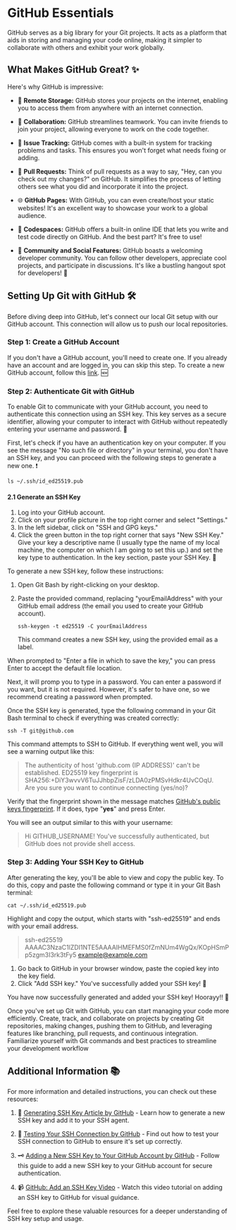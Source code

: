 # GitHub Essentials

GitHub serves as a big library for your Git projects. It acts as a platform that aids in storing and managing your code online, making it simpler to collaborate with others and exhibit your work globally.

## What Makes GitHub Great? ✨

Here's why GitHub is impressive:

- 💾 **Remote Storage:** GitHub stores your projects on the internet, enabling you to access them from anywhere with an internet connection.

- 🤝 **Collaboration:** GitHub streamlines teamwork. You can invite friends to join your project, allowing everyone to work on the code together.

- 📝 **Issue Tracking:** GitHub comes with a built-in system for tracking problems and tasks. This ensures you won't forget what needs fixing or adding.

- 🔄 **Pull Requests:** Think of pull requests as a way to say, "Hey, can you check out my changes?" on GitHub. It simplifies the process of letting others see what you did and incorporate it into the project.

- 🌐 **GitHub Pages:** With GitHub, you can even create/host your static websites! It's an excellent way to showcase your work to a global audience.

- 🌟 **Codespaces:** GitHub offers a built-in online IDE that lets you write and test code directly on GitHub. And the best part? It's free to use!

- 👥 **Community and Social Features:** GitHub boasts a welcoming developer community. You can follow other developers, appreciate cool projects, and participate in discussions. It's like a bustling hangout spot for developers! 🎉

## Setting Up Git with GitHub 🛠️

Before diving deep into GitHub, let's connect our local Git setup with our GitHub account. This connection will allow us to push our local repositories.

### Step 1: Create a GitHub Account

If you don't have a GitHub account, you'll need to create one. If you already have an account and are logged in, you can skip this step. To create a new GitHub account, follow this [link](https://github.com/signup). 🆕

### Step 2: Authenticate Git with GitHub

To enable Git to communicate with your GitHub account, you need to authenticate this connection using an SSH key. This key serves as a secure identifier, allowing your computer to interact with GitHub without repeatedly entering your username and password. 🔐

First, let's check if you have an authentication key on your computer. If you see the message "No such file or directory" in your terminal, you don't have an SSH key, and you can proceed with the following steps to generate a new one. ❗

`ls ~/.ssh/id_ed25519.pub`

#### 2.1 Generate an SSH Key

1. Log into your GitHub account.
2. Click on your profile picture in the top right corner and select "Settings."
3. In the left sidebar, click on "SSH and GPG keys."
4. Click the green button in the top right corner that says "New SSH Key." Give your key a descriptive name (I usually type the name of my local machine, the computer on which I am going to set this up.) and set the key type to authentication. In the key section, paste your SSH Key. 🚀

To generate a new SSH key, follow these instructions:

   1. Open Git Bash by right-clicking on your desktop.
   2. Paste the provided command, replacing "yourEmailAddress" with your GitHub email address (the email you used to create your GitHub account).

        `ssh-keygen -t ed25519 -C yourEmailAddress`

        This command creates a new SSH key, using the provided email as a label.

When prompted to "Enter a file in which to save the key," you can press Enter to accept the default file location.

Next, it will promp you to type in a password. You can enter a password if you want, but it is not required. However, it's safer to have one, so we recommend creating a password when prompted.

Once the SSH key is generated, type the following command in your Git Bash terminal to check if everything was created correctly:

`ssh -T git@github.com`

This command attempts to SSH to GitHub. If everything went well, you will see a warning output like this:

> The authenticity of host 'github.com (IP ADDRESS)' can't be established.
> ED25519 key fingerprint is SHA256:+DiY3wvvV6TuJJhbpZisF/zLDA0zPMSvHdkr4UvCOqU.    
> Are you sure you want to continue connecting (yes/no)?

Verify that the fingerprint shown in the message matches [GitHub's public keys fingerprint](https://docs.github.com/en/authentication/keeping-your-account-and-data-secure/githubs-ssh-key-fingerprints). If it does, type "**yes**" and press Enter.

You will see an output similar to this with your username:

> Hi GITHUB_USERNAME! You've successfully authenticated, but GitHub does not provide shell access.

### Step 3: Adding Your SSH Key to GitHub

After generating the key, you'll be able to view and copy the public key. To do this, copy and paste the following command or type it in your Git Bash terminal:

`cat ~/.ssh/id_ed25519.pub`

Highlight and copy the output, which starts with "ssh-ed25519" and ends with your email address.

>ssh-ed25519 AAAAC3NzaC1lZDI1NTE5AAAAIHMEFMS0fZmNUm4WgQx/KOpHSmPp5zgm3I3rk3tFy5 example@example.com


1. Go back to GitHub in your browser window, paste the copied key into the key field.
2. Click "Add SSH key." You've successfully added your SSH key! 🎉

You have now successfully generated and added your SSH key! Hoorayy!! 🎉

Once you've set up Git with GitHub, you can start managing your code more efficiently. Create, track, and collaborate on projects by creating Git repositories, making changes, pushing them to GitHub, and leveraging features like branching, pull requests, and continuous integration. Familiarize yourself with Git commands and best practices to streamline your development workflow

## Additional Information 📚

For more information and detailed instructions, you can check out these resources:

1. 📖 [Generating SSH Key Article by GitHub](https://docs.github.com/en/authentication/connecting-to-github-with-ssh/generating-a-new-ssh-key-and-adding-it-to-the-ssh-agent) - Learn how to generate a new SSH key and add it to your SSH agent.

2. 🧪 [Testing Your SSH Connection by GitHub](https://docs.github.com/en/authentication/connecting-to-github-with-ssh/testing-your-ssh-connection) - Find out how to test your SSH connection to GitHub to ensure it's set up correctly.

3. 🗝️ [Adding a New SSH Key to Your GitHub Account by GitHub](https://docs.github.com/en/authentication/connecting-to-github-with-ssh/adding-a-new-ssh-key-to-your-github-account) - Follow this guide to add a new SSH key to your GitHub account for secure authentication.

4. 📹 [GitHub: Add an SSH Key Video](https://youtu.be/WgZIv5HI44o?feature=shared) - Watch this video tutorial on adding an SSH key to GitHub for visual guidance.

Feel free to explore these valuable resources for a deeper understanding of SSH key setup and usage.

<!-- ## Git Best Practices ✨ - Q

## GitHub Features 🌟 

### Repositories 📦

### Issues 🐛

### Pull Requests (PRs) 🔄

### GitHub Actions 🤖

### GitHub Pages 📄

### Discussions 💬

### Wikis 📚

## GitHub Terminology 📖 -->